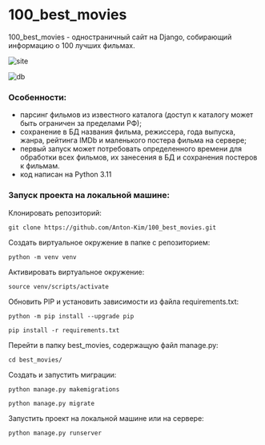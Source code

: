 # 100_best_movies
100_best_movies - одностраничный сайт на Django, собирающий информацию о 100 лучших фильмах.

![site](https://github.com/user-attachments/assets/02588c03-0042-480f-94fa-c7ae1fae60a8)

![db](https://github.com/user-attachments/assets/7e42a80c-87a9-4155-8d1f-3f8a18a89d61)


### Особенности:
- парсинг фильмов из известного каталога (доступ к каталогу может быть ограничен за пределами РФ);
- сохранение в БД названия фильма, режиссера, года выпуска, жанра, рейтинга IMDb и маленького постера фильма на сервере;
- первый запуск может потребовать определенного времени для обработки всех фильмов, их занесения в БД и сохранения постеров к фильмам.
- код написан на Python 3.11

### Запуск проекта на локальной машине:

Клонировать репозиторий:
```
git clone https://github.com/Anton-Kim/100_best_movies.git
```
Cоздать виртуальное окружение в папке с репозиторием:
```
python -m venv venv
```
Активировать виртуальное окружение:
```
source venv/scripts/activate
```
Обновить PIP и установить зависимости из файла requirements.txt:
```
python -m pip install --upgrade pip
```
```
pip install -r requirements.txt
```
Перейти в папку best_movies, содержащую файл manage.py:
```
cd best_movies/
```
Создать и запустить миграции:
```
python manage.py makemigrations
```
```
python manage.py migrate
```
Запустить проект на локальной машине или на сервере:
```
python manage.py runserver
```
